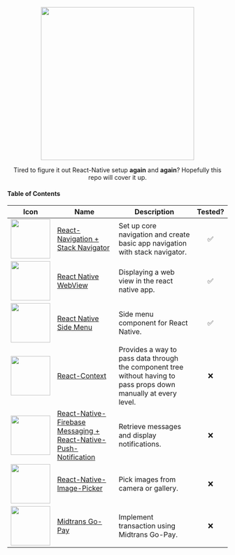 <p align="center">
  <img src ="https://images.unsplash.com/photo-1586473219010-2ffc57b0d282?ixlib=rb-1.2.1&ixid=eyJhcHBfaWQiOjEyMDd9&auto=format&fit=crop&w=1300&q=80" height="350" />
</p>

<p align="center">Tired to figure it out React-Native setup <strong>again</strong> and <strong>again</strong>? Hopefully this repo will cover it up.</p>

#### Table of Contents

| Icon | Name | Description | Tested? |
|---|---|---|---|
| [<img src="https://reactnavigation.org/img/spiro.svg" width="90">](./react-navigation-and-stack-navigator/readme.md) | [React-Navigation + Stack Navigator](./react-navigation-and-stack-navigator/readme.md) | Set up core navigation and create basic app navigation with stack navigator. | <p align="center">✅</p> |
| [<img src="https://lh3.googleusercontent.com/sMzCSERY-5_8VZ2z9v0kvzM3ZA21uRHMrVGSYMPP499ecagswyzFYUMbfU02wwDnL1k=s360" width="90">](./react-native-webview/readme.md) | [React Native WebView](./react-native-webview/readme.md) | Displaying a web view in the react native app. | <p align="center">✅</p> |
| [<img src="https://icon-library.com/images/menu-bars-icon/menu-bars-icon-5.jpg" width="90">](./react-native-side-menu/readme.md) | [React Native Side Menu](./react-native-side-menu/readme.md) | Side menu component for React Native. | <p align="center">✅</p> |
| [<img src="https://cdn.worldvectorlogo.com/logos/react.svg" width="90">](./react-context/readme.md) | [React-Context](./react-context/readme.md) | Provides a way to pass data through the component tree without having to pass props down manually at every level. | <p align="center">❌</p> |
| [<img src="https://www.gstatic.com/devrel-devsite/prod/v7cbba9dce83f2a54b727914bb06dd524b80e611a7d1fe33e121163235013f003/firebase/images/touchicon-180.png" width="90">](./react-native-firebase-messaging-and-react-native-push-notification.md/readme.md) | [React-Native-Firebase Messaging + React-Native-Push-Notification](./react-native-firebase-messaging-and-react-native-push-notification.md/readme.md) | Retrieve messages and display notifications. | <p align="center">❌</p> |
| [<img src="https://emojipedia-us.s3.dualstack.us-west-1.amazonaws.com/thumbs/160/apple/81/frame-with-picture_1f5bc.png" width="90">](./react-native-image-picker/readme.md) | [React-Native-Image-Picker](./react-native-image-picker/readme.md) | Pick images from camera or gallery. | <p align="center">❌</p> |
| [<img src="https://idn-static-assets.s3-ap-southeast-1.amazonaws.com/website/img/merchant_logos/idn_gopay.png" width="90">](./midtrans-gopay/readme.md) | [Midtrans Go-Pay](./midtrans-gopay/readme.md) | Implement transaction using Midtrans Go-Pay. | <p align="center">❌</p> |
